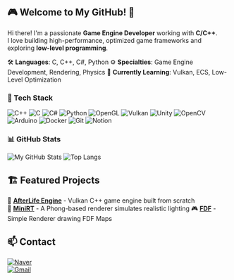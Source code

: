 ## 🎮 Welcome to My GitHub! 🚀
Hi there! I'm a passionate **Game Engine Developer** working with **C/C++**.  
I love building high-performance, optimized game frameworks and exploring **low-level programming**.  

🛠 **Languages**: C, C++, C#, Python
⚙ **Specialties**: Game Engine Development, Rendering, Physics
🎯 **Currently Learning**: Vulkan, ECS, Low-Level Optimization  


### 🔧 Tech Stack
![C++](https://img.shields.io/badge/C++-00599C?style=for-the-badge&logo=cplusplus&logoColor=white)
![C](https://img.shields.io/badge/C-00599C?style=for-the-badge&logo=c&logoColor=white)
![C#](https://img.shields.io/badge/C%23-239120?style=for-the-badge&logo=csharp&logoColor=white)
![Python](https://img.shields.io/badge/Python-3776AB?style=for-the-badge&logo=python&logoColor=white)
![OpenGL](https://img.shields.io/badge/OpenGL-FFFFFF?style=for-the-badge&logo=opengl)
![Vulkan](https://img.shields.io/badge/Vulkan-AC162C?style=for-the-badge&logo=vulkan&logoColor=white)
![Unity](https://img.shields.io/badge/Unity-100000?style=for-the-badge&logo=unity&logoColor=white)
![OpenCV](https://img.shields.io/badge/OpenCV-5C3EE8?style=for-the-badge&logo=opencv&logoColor=white)
![Arduino](https://img.shields.io/badge/Arduino-00979D?style=for-the-badge&logo=arduino&logoColor=white)
![Docker](https://img.shields.io/badge/Docker-2496ED?style=for-the-badge&logo=docker&logoColor=white)
![Git](https://img.shields.io/badge/Git-F05032?style=for-the-badge&logo=git&logoColor=white)
![Notion](https://img.shields.io/badge/Notion-000000?style=for-the-badge&logo=notion&logoColor=white)


### 📊 GitHub Stats
![My GitHub Stats](https://github-readme-stats.vercel.app/api?username=jasongoo827&show_icons=true&theme=dark)
![Top Langs](https://github-readme-stats.vercel.app/api/top-langs/?username=jasongoo827&layout=compact&theme=dark)


## 🏗 Featured Projects
🚀 [**AfterLife Engine**](https://github.com/Very-Real-Engine/ALEngine) - Vulkan C++ game engine built from scratch  
🔹 [**MiniRT**](https://github.com/jasongoo827/MiniRT) - A Phong-based renderer simulates realistic lighting
🎮 [**FDF**](https://github.com/jasongoo827/FDF) - Simple Renderer drawing FDF Maps


## 📫 Contact  

[![Naver](https://img.shields.io/badge/Naver-03C75A?style=for-the-badge&logo=Naver&logoColor=white)](mailto:jasongoo@naver.com)  
[![Gmail](https://img.shields.io/badge/Gmail-d14836?style=for-the-badge&logo=Gmail&logoColor=white)](mailto:maruluv0527@gmail.com)  

